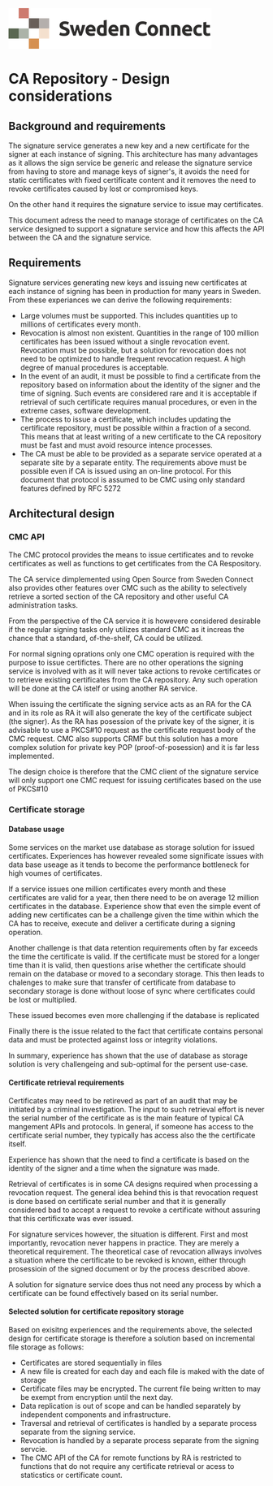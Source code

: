 ![Logo](../docs/images/sweden-connect.png)

# CA Repository - Design considerations

## Background and requirements

The signature service generates a new key and a new certificate for the signer at each instance of signing. This architecture has many advantages as it allows the sign service be generic and release the signature service from having to store and manage keys of signer's, it avoids the need for static certificates with fixed certificate content and it removes the need to revoke certificates caused by lost or compromised keys.

On the other hand it requires the signature service to issue may certificates.

This document adress the need to manage storage of certificates on the CA service designed to support a signature service and how this affects the API between the CA and the signature service.

## Requirements

Signature services generating new keys and issuing new certificates at each instance of signing has been in production for many years in Sweden. From these experiances we can derive the following requirements:

- Large volumes must be supported. This includes quantities up to millions of certificates every month.
- Revocation is almost non existent. Quantities in the range of 100 million certificates has been issued without a single revocation event. Revocation must be possible, but a solution for revocation does not need to be optimized to handle frequent revocation request. A high degree of manual procedures is acceptable.
- In the event of an audit, it must be possible to find a certificate from the repository based on information about the identity of the signer and the time of signing. Such events are considered rare and it is acceptable if retrieval of such certificate requires manual procedures, or even in the extreme cases, software development.
- The process to issue a certificate, which includes updating the certificate repository, must be possible within a fraction of a second. This means that at least writing of a new certificate to the CA repository must be fast and must avoid resource intence processes.
- The CA must be able to be provided as a separate service operated at a separate site by a separate entity. The requirements above must be possible even if CA is issued using an on-line protocol. For this document that protocol is assumed to be CMC using only standard features defined by RFC 5272

## Architectural design

### CMC API

The CMC protocol provides the means to issue certificates and to revoke certificates as well as functions to get certificates from the CA Respository.

The CA service dimplemented using Open Source from Sweden Connect also provides other features over CMC such as the ability to selectively retrieve a sorted section of the CA repository and other useful CA administration tasks.

From the perspective of the CA service it is howevere considered desirable if the regular signing tasks only utilizes standard CMC as it increas the chance that a standard, of-the-shelf, CA could be utilized.

For normal signing oprations only one CMC operation is required with the purpose to issue certifictes. There are no other operations the signing service is involved with as it will never take actions to revoke certificates or to retrieve existing certificates from the CA repository. Any such operation will be done at the CA istelf or using another RA service.

When issuing the certificate the signing service acts as an RA for the CA and in its role as RA it will also generate the key of the certificate subject (the signer). As the RA has posession of the private key of the signer, it is advisable to use a PKCS#10 request as the certificate request body of the CMC request. CMC also supports CRMF but this solution has a more complex solution for private key POP (proof-of-posession) and it is far less implemented.

The design choice is therefore that the CMC client of the signature service will only support one CMC request for issuing certificates based on the use of PKCS#10

### Certificate storage

#### Database usage

Some services on the market use database as storage solution for issued certificates. Experiences has however revealed some significate issues with data base useage as it tends to become the performance bottleneck for high voumes of certificates.

If a service issues one million certificates every month and these certificates are valid for a year, then there need to be on average 12 million certificates in the database. Experience show that even the simple event of adding new certificates can be a challenge given the time within which the CA has to receive, execute and deliver a certificate during a signing operation.

Another challenge is that data retention requirements often by far exceeds the time the certificate is valid. If the certificate must be stored for a longer time than it is valid, then questions arise whether the certificate should remain on the database or moved to a secondary storage. This then leads to chalenges to make sure that transfer of certificate from database to secondary storage is done without loose of sync where certificates could be lost or multiplied.

These issued becomes even more challenging if the database is replicated

Finally there is the issue related to the fact that certificate contains personal data and must be protected against loss or integrity violations.

In summary, experience has shown that the use of database as storage solution is very challengeing and sub-optimal for the persent use-case.

#### Certificate retrieval requirements

Certificates may need to be retireved as part of an audit that may be initiated by a criminal investigation. The input to such retrieval effort is never the serial number of the certificate as is the main feature of typical CA mangement APIs and protocols. In general, if someone has access to the certificate serial number, they typically has access also the the certificate itself.

Experience has shown that the need to find a certificate is based on the identity of the signer and a time when the signature was made.

Retrieval of certificates is in some CA designs required when processing a revocation request. The general idea behind this is that revocation request is done based on certificate serial number and that it is generally considered bad to accept a request to revoke a certificate without assuring that this certificxate was ever issued.

For signature services however, the situation is different. First and most importantly, revocation never happens in practice. They are merely a theoretical requirement. The theoretical case of revocation allways involves a situation where the certificate to be revoked is known, either through prosessioin of the signed document or by the process described above.

A solution for signature service does thus not need any process by which a certificate can be found effectively based on its serial number.

#### Selected solution for certificate repository storage

Based on exisitng experiences and the requirements above, the selected design for certificate storage is therefore a solution based on incremental file storage as follows:

- Certificates are stored sequentially in files
- A new file is created for each day and each file is maked with the date of storage
- Certificate files may be encrypted. The current file being written to may be exempt from encryption until the next day.
- Data replication is out of scope and can be handled separately by independent components and infrastructure.
- Traversal and retrieval of certificates is handled by a separate process separate from the signing service.
- Revocation is handled by a separate process separate from the signing servcie.
- The CMC API of the CA for remote functions by RA is restricted to functions that do not require any certificate retrieval or acess to staticstics or certificate count.
